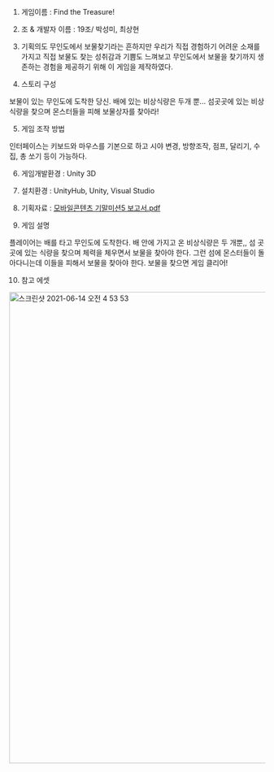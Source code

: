 1. 게임이름 : Find the Treasure!

2. 조 & 개발자 이름 : 19조/ 박성미, 최상현 

3. 기획의도 
무인도에서 보물찾기라는 흔하지만 우리가 직접 경험하기 어려운 소재를 가지고 직접 보물도 찾는 성취감과 기쁨도 느껴보고 무인도에서 보물을 찾기까지 생존하는 경험을 제공하기 위해 이 게임을 제작하였다.

4. 스토리 구성 

보물이 있는 무인도에 도착한 당신. 배에 있는 비상식량은 두개 뿐...
섬곳곳에 있는 비상식량을 찾으며 몬스터들을 피해 보물상자를 찾아라!


5. 게임 조작 방법

인터페이스는 키보드와 마우스를 기본으로 하고 시야 변경, 방향조작, 점프, 달리기, 수집, 총 쏘기 등이 가능하다.

6. 게임개발환경 : Unity 3D

7. 설치환경 : UnityHub, Unity, Visual Studio

8. 기획자료 : [모바일콘텐츠 기말미션5 보고서.pdf](https://github.com/ParkSeongmi/Escape-Island/files/6644726/5.pdf)




9. 게임 설명

플레이어는 배를 타고 무인도에 도착한다. 배 안에 가지고 온 비상식량은 두 개뿐,,
섬 곳곳에 있는 식량을 찾으며 체력을 체우면서 보물을 찾아야 한다.
그런 섬에 몬스터들이 돌아다니는데 이들을 피해서 보물을 찾아야 한다.
보물을 찾으면 게임 클리어!

10. 참고 에셋
<img width="928" alt="스크린샷 2021-06-14 오전 4 53 53" src="https://user-images.githubusercontent.com/84662506/121821975-6e918e80-ccd7-11eb-89a5-d56168413d36.png">



